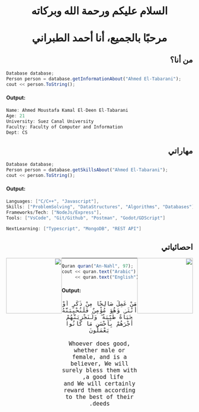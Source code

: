 <div dir = rtl>

<span dir = rtl align = "center">
  
# السلام عليكم ورحمة الله وبركاته 
# مرحبًا بالجميع، أنا أحمد الطبراني
</span>

## من أنا؟

<div dir = ltr>
  
```js
Database database;
Person person = database.getInformationAbout("Ahmed El-Tabarani");
cout << person.ToString();
```
#### Output:
```swift
Name: Ahmed Moustafa Kamal El-Deen El-Tabarani
Age: 21
University: Suez Canal University
Faculty: Faculty of Computer and Information
Dept: CS
```
</div>

## مهاراتي

<div dir = ltr>
  
```js
Database database;
Person person = database.getSkillsAbout("Ahmed El-Tabarani");
cout << person.ToString();
```
#### Output:
```swift
Languages: ["C/C++", "Javascript"],
Skills: ["ProblemSolving", "DataStructures", "Algorithms", "Databases"],
Frameworks/Tech: ["NodeJs/Express"],
Tools: ["VsCode", "Git/Github", "Postman", "Godot/GDScript"]

NextLearning: ["Typescript", "MongoDB", "REST API"]
```
</div>
<div dir = ltr>
  
</div>

## احصائياتي 

<a href="https://github.com/AhmedElTabarani">
  <img height="150em" style="float: left" src="https://github-readme-stats-eight-theta.vercel.app/api/top-langs/?username=AhmedElTabarani&theme=react&layout=compact"/>
  <img height="150em" style="float: right" src="https://github-readme-stats.vercel.app/api?username=AhmedElTabarani&show_icons=true&theme=react&include_all_commits=true"/>
</a>

---

<div dir = ltr>
  
```js
Quran quran("An-Nahl", 97);
cout << quran.text("Arabic")  <<"\n\n"
     << quran.text("English") <<'\n';
```
#### Output:

</div>

<div align = "center" style="font-size:18px">
  
```
مَنْ عَمِلَ صَالِحًا مِنْ ذَكَرٍ أَوْ أُنْثَىٰ وَهُوَ مُؤْمِنٌ فَلَنُحْيِيَنَّهُ حَيَاةً طَيِّبَةً ۖ وَلَنَجْزِيَنَّهُمْ أَجْرَهُمْ بِأَحْسَنِ مَا كَانُوا يَعْمَلُونَ

Whoever does good, whether male or female, and is a believer, We will surely bless them with a good life,  
and We will certainly reward them according to the best of their deeds.
```

</div>

</div>
